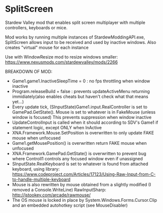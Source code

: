 # SplitScreen
Stardew Valley mod that enables split screen multiplayer with multiple controllers, keyboards or mice.

Mod works by running multiple instances of StardewModdingAPI.exe, SplitScreen allows input to be received and used by inactive windows. Also creates "virtual" mouse for each instance

Use with WindowResize mod to resize windows smaller: https://www.nexusmods.com/stardewvalley/mods/2266

BREAKDOWN OF MOD:
 * Game1.game1.InactiveSleepTime = 0 : no fps throttling when window inactive
 *	Program.releaseBuild = false : prevents updateActiveMenu returning immidiately(also enables cheats but haven't check what that means yet...)
 * Every update tick, (SInputState)Game1.input.RealController is set to GamePad.GetState(). Mouse is set to whatever is in FakeMouse (unless window is focused) This prevents suppression when window inactive
 * UpdateControlInput is called when it should according to SDV's Game1 if statement logic, except ONLY when InActive
 * XNA.Framework.Mouse.SetPosition is overwritten to only update FAKE mouse when unfocused
 * Game1.getMousePosition() is overwritten return FAKE mouse when unfocused
 * XNA.Framework.GamePad.GetState() is overwritten to prevent bug where Controll1 controls any focused window even if unassigned
 * SInputState.RealKeyboard is set to whatever is found from attached keyboard, using library: https://www.codeproject.com/Articles/17123/Using-Raw-Input-from-C-to-handle-multiple-keyboard
 * Mouse is also rewritten by mouse obtained from a slightly modified (I removed a Console.WriteLine) RawInputSharp: http://jstookey.com/arcade/rawmouse/ 
 * The OS mouse is locked in place by System.Windows.Forms.Cursor.Clip and an embedded autohotkey script (see MouseDisabler)
